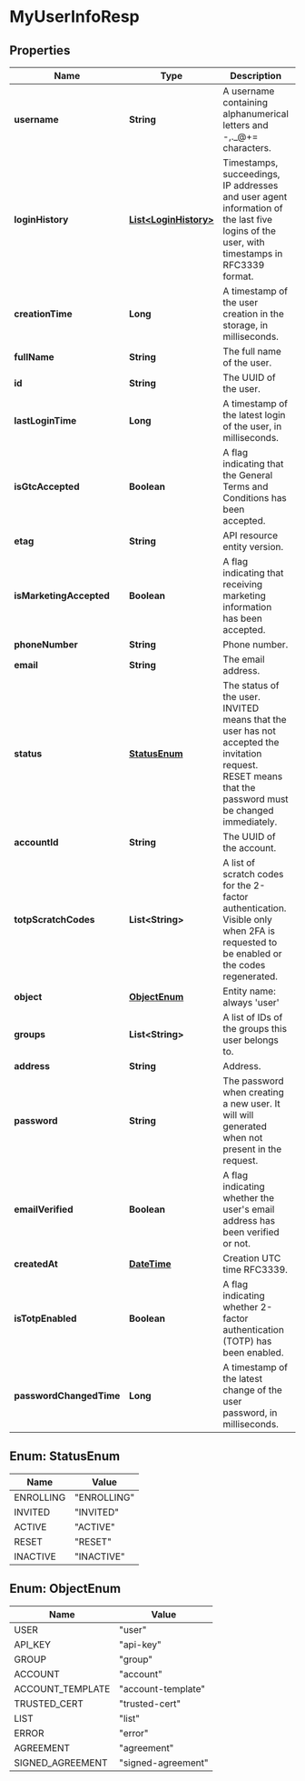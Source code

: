 
# MyUserInfoResp

## Properties
Name | Type | Description | Notes
------------ | ------------- | ------------- | -------------
**username** | **String** | A username containing alphanumerical letters and -,._@+&#x3D; characters. |  [optional]
**loginHistory** | [**List&lt;LoginHistory&gt;**](LoginHistory.md) | Timestamps, succeedings, IP addresses and user agent information of the last five logins of the user, with timestamps in RFC3339 format. |  [optional]
**creationTime** | **Long** | A timestamp of the user creation in the storage, in milliseconds. |  [optional]
**fullName** | **String** | The full name of the user. |  [optional]
**id** | **String** | The UUID of the user. | 
**lastLoginTime** | **Long** | A timestamp of the latest login of the user, in milliseconds. |  [optional]
**isGtcAccepted** | **Boolean** | A flag indicating that the General Terms and Conditions has been accepted. |  [optional]
**etag** | **String** | API resource entity version. | 
**isMarketingAccepted** | **Boolean** | A flag indicating that receiving marketing information has been accepted. |  [optional]
**phoneNumber** | **String** | Phone number. |  [optional]
**email** | **String** | The email address. | 
**status** | [**StatusEnum**](#StatusEnum) | The status of the user. INVITED means that the user has not accepted the invitation request. RESET means that the password must be changed immediately. | 
**accountId** | **String** | The UUID of the account. | 
**totpScratchCodes** | **List&lt;String&gt;** | A list of scratch codes for the 2-factor authentication. Visible only when 2FA is requested to be enabled or the codes regenerated. |  [optional]
**object** | [**ObjectEnum**](#ObjectEnum) | Entity name: always &#39;user&#39; | 
**groups** | **List&lt;String&gt;** | A list of IDs of the groups this user belongs to. |  [optional]
**address** | **String** | Address. |  [optional]
**password** | **String** | The password when creating a new user. It will will generated when not present in the request. |  [optional]
**emailVerified** | **Boolean** | A flag indicating whether the user&#39;s email address has been verified or not. |  [optional]
**createdAt** | [**DateTime**](DateTime.md) | Creation UTC time RFC3339. |  [optional]
**isTotpEnabled** | **Boolean** | A flag indicating whether 2-factor authentication (TOTP) has been enabled. |  [optional]
**passwordChangedTime** | **Long** | A timestamp of the latest change of the user password, in milliseconds. |  [optional]


<a name="StatusEnum"></a>
## Enum: StatusEnum
Name | Value
---- | -----
ENROLLING | &quot;ENROLLING&quot;
INVITED | &quot;INVITED&quot;
ACTIVE | &quot;ACTIVE&quot;
RESET | &quot;RESET&quot;
INACTIVE | &quot;INACTIVE&quot;


<a name="ObjectEnum"></a>
## Enum: ObjectEnum
Name | Value
---- | -----
USER | &quot;user&quot;
API_KEY | &quot;api-key&quot;
GROUP | &quot;group&quot;
ACCOUNT | &quot;account&quot;
ACCOUNT_TEMPLATE | &quot;account-template&quot;
TRUSTED_CERT | &quot;trusted-cert&quot;
LIST | &quot;list&quot;
ERROR | &quot;error&quot;
AGREEMENT | &quot;agreement&quot;
SIGNED_AGREEMENT | &quot;signed-agreement&quot;



